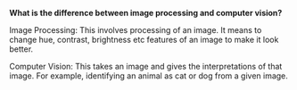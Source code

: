 **What is the difference between image processing and computer vision?**

Image Processing: This involves processing of an image. It means to change hue, contrast, brightness etc features of an image to make it look better.

Computer Vision: This takes an image and gives the interpretations of that image. For example, identifying an animal as cat or dog from a given image.
